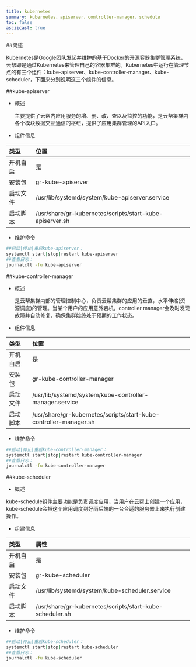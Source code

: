 ```yaml
---
title: kubernetes
summary: kubernetes，apiserver，controller-manager，schedule
toc: false
asciicast: true
---
```


<div id="toc"></div>

##简述

Kubernetes是Google团队发起并维护的基于Docker的开源容器集群管理系统，云帮即是通过Kubernetes来管理自己的容器集群的。Kubernetes中运行在管理节点的有三个组件：kube-apiserver、kube-controller-manager、kube-scheduler，下面来分别说明这三个组件的信息。

##kube-apiserver

- 概述

  主要提供了云帮内应用服务的增、删、改、查以及监控的功能，是云帮集群内各个模块数据交互通信的枢纽，提供了应用集群管理的API入口。

- 组件信息

| 类型   | 位置                                       |
| :--- | :--------------------------------------- |
| 开机自启 | 是                                        |
| 安装包  | gr-kube-apiserver                        |
| 启动文件 | /usr/lib/systemd/system/kube-apiserver.service |
| 启动脚本 | /usr/share/gr-kubernetes/scripts/start-kube-	apiserver.sh |

- 维护命令

```bash
##启动|停止|重启kube-apiserver：
systemctl start|stop|restart kube-apiserver
##查看日志：
journalctl -fu kube-apiserver
```

##kube-controller-manager

- 概述

  是云帮集群内部的管理控制中心，负责云帮集群的应用的垂直，水平伸缩(资源调度)的管理。当某个用户的应用意外宕机，controller manager会及时发现故障并自动修复，确保集群始终处于预期的工作状态。

- 组件信息

| 类型   | 位置                                       |
| :--- | :--------------------------------------- |
| 开机自启 | 是                                        |
| 安装包  | gr-kube-controller-manager               |
| 启动文件 | /usr/lib/systemd/system/kube-controller-manager.service |
| 启动脚本 | /usr/share/gr-kubernetes/scripts/start-kube-controller-manager.sh |

- 维护命令

```bash
##启动|停止|重启kube-controller-manager：
systemctl start|stop|restart kube-controller-manager
##查看日志：
journalctl -fu kube-controller-manager
```

##kube-scheduler

- 概述

kube-schedule组件主要功能是负责调度应用，当用户在云帮上创建一个应用，kube-schedule会把这个应用调度到好雨后端的一台合适的服务器上来执行创建操作。

- 组建信息

| 类型   | 属性                                       |
| :--- | :--------------------------------------- |
| 开机自启 | 是                                        |
| 安装包  | gr-kube-scheduler                        |
| 启动文件 | /usr/lib/systemd/system/kube-scheduler.service |
| 启动脚本 | /usr/share/gr-kubernetes/scripts/start-kube-scheduler.sh |

- 维护命令

```bash
##启动|停止|重启kube-scheduler：
systemctl start|stop|restart kube-scheduler
##查看日志：
journalctl -fu kube-scheduler
```

